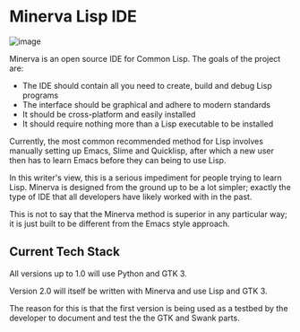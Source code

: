 # Minerva Lisp IDE

![image](https://github.com/maximinus/Minerva/assets/435023/b10472b1-ef09-4b18-86e6-496966018b99)

Minerva is an open source IDE for Common Lisp. The goals of the project are:

* The IDE should contain all you need to create, build and debug Lisp programs
* The interface should be graphical and adhere to modern standards
* It should be cross-platform and easily installed
* It should require nothing more than a Lisp executable to be installed

Currently, the most common recommended method for Lisp involves manually setting up Emacs, Slime and Quicklisp, after which a new user then has to learn Emacs before they can being to use Lisp.

In this writer's view, this is a serious impediment for people trying to learn Lisp. Minerva is designed from the ground up to be a lot simpler; exactly the type of IDE that all developers have likely worked with in the past.

This is not to say that the Minerva method is superior in any particular way; it is just built to be different from the Emacs style approach.


## Current Tech Stack


All versions up to 1.0 will use Python and GTK 3.

Version 2.0 will itself be written with Minerva and use Lisp and GTK 3.

The reason for this is that the first version is being used as a testbed by the developer to document and test the the GTK and Swank parts.


